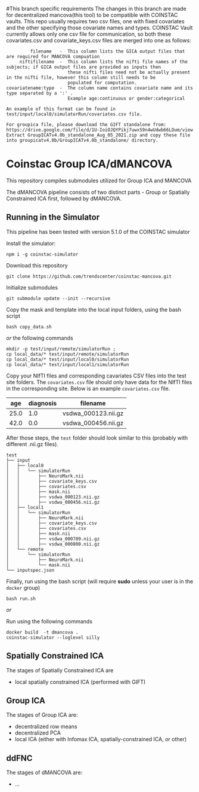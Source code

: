 #This branch specific requirements 
The changes in this branch are made for decentralized mancova(this tool) to be compatible with COINSTAC vaults. 
This repo usually requires two csv files, one with fixed covariates and the other specifying those covariate names and types. 
COINSTAC Vault currently allows only one csv file for communication, so both these covariates.csv and covariate_keys.csv 
files are merged into one as follows: 
```
         filename   -  This column lists the GICA output files that are required for MANCOVA compuation
     niftifilename  -  This column lists the nifti file names of the subjects; if GICA output files are provided as inputs then
                       these nifti files need not be actually present in the nifti file, however this column still needs to be 
                       populated for computation. 
covariatename:type  -  The column name contains covariate name and its type separated by a ':' .
                       Example age:continuous or gender:categorical 
                       
An example of this format can be found in test/input/local0/simulatorRun/covariates.csv file.
```

```
For groupica file, please download the GIFT standalone from: https://drive.google.com/file/d/1U-IoiOJQYPikj7uwxS9n4wUdwb66LOum/view 
Extract GroupICATv4.0b_standalone_Aug_05_2021.zip and copy these file into groupicatv4.0b/GroupICATv4.0b_standalone/ directory.  
```

# Coinstac Group ICA/dMANCOVA

This repository compiles submodules utilized for Group ICA and MANCOVA

The dMANCOVA pipeline consists of two distinct parts - Group or Spatially Constrained ICA first, followed by dMANCOVA.

## Running in the Simulator

This pipeline has been tested with version 5.1.0 of the COINSTAC simulator


Install the simulator:

```
npm i -g coinstac-simulator
```

Download this repository

```
git clone https://github.com/trendscenter/coinstac-mancova.git
```

Initialize submodules

```
git submodule update --init --recursive
```

Copy the mask and template into the local input folders, using the bash script

```
bash copy_data.sh
```

*or* the following commands

```
mkdir -p test/input/remote/simulatorRun ;
cp local_data/* test/input/remote/simulatorRun
cp local_data/* test/input/local0/simulatorRun
cp local_data/* test/input/local1/simulatorRun
```

Copy your NIfTI files and corresponding cavariates CSV files into the test site folders.
The `covariates.csv` file should only have data for the NIfTI files in the corresponding site.
Below is an example `covariates.csv` file.

| age | diagnosis | filename | 
| --- | --------- | -------- | 
| 25.0 | 1.0 | vsdwa_000123.nii.gz |
| 42.0 | 0.0 | vsdwa_000456.nii.gz |

After those steps, the `test` folder should look similar to this (probably with different .nii.gz files).

```
test
├── input
│   ├── local0
│   │   └── simulatorRun
│   │       ├── NeuroMark.nii
│   │       ├── covariate_keys.csv
│   │       ├── covariates.csv
│   │       ├── mask.nii
│   │       ├── vsdwa_000123.nii.gz
│   │       ├── vsdwa_000456.nii.gz
│   ├── local1
│   │   └── simulatorRun
│   │       ├── NeuroMark.nii
│   │       ├── covariate_keys.csv
│   │       ├── covariates.csv
│   │       ├── mask.nii
│   │       ├── vsdwa_000789.nii.gz
│   │       ├── vsdwa_000800.nii.gz
│   └── remote
│       └── simulatorRun
│           ├── NeuroMark.nii
│           └── mask.nii
└── inputspec.json
```



Finally, run using the bash script (will require **sudo** unless your user is in the `docker` group)

```
bash run.sh
```

*or*

Run using the following commands

```
docker build  -t dmancova .
coinstac-simulator --loglevel silly
```

## Spatially Constrained ICA

The stages of Spatially Constrained ICA are

 - local spatially constrained ICA (performed with GIFT)

## Group ICA

The stages of Group ICA are:

 - decentralized row means
 - decentralized PCA
 - local ICA (either with Infomax ICA, spatially-constrained ICA, or other)

## ddFNC

The stages of dMANCOVA are:
 - ...

